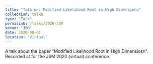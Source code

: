 ```yaml
---
title: "Talk on: Modified Likelihood Root in High Dimensions"
collection: talks
type: "Talk"
permalink: /talks/2020-JSM
venue: "JSM"
date: 2020-08-01
location: "Virtual"
---
```


A talk about the paper "Modified Likelihood Root in High Dimensiosn". Recorded at for the JSM 2020 (virtual) conference. 
